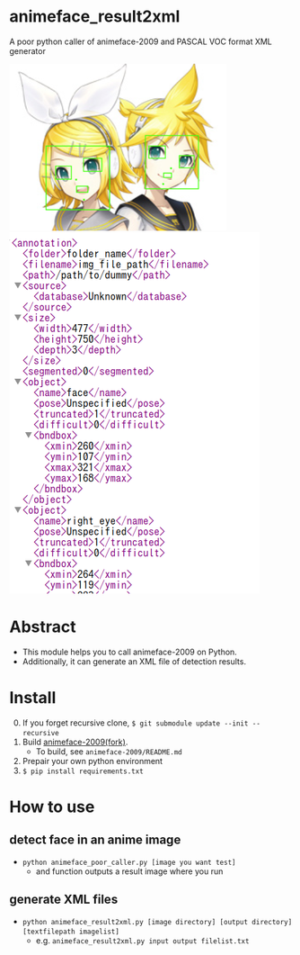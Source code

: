 # animeface_result2xml
A poor python caller of animeface-2009 and PASCAL VOC format XML generator

![](doc/result_image.png) ![](doc/result_xml.png)

# Abstract
- This module helps you to call animeface-2009 on Python.
- Additionally, it can generate an XML file of detection results.

# Install
0. If you forget recursive clone, `$ git submodule update --init --recursive`
1. Build [animeface-2009(fork)](https://github.com/meow-noisy/animeface-2009).
    - To build, see `animeface-2009/README.md`
2. Prepair your own python environment
3. `$ pip install requirements.txt`

# How to use
## detect face in an anime image
- `python animeface_poor_caller.py [image you want test]`
    - and function outputs a result image where you run

## generate XML files
- `python animeface_result2xml.py [image directory] [output directory] [textfilepath imagelist]`
    - e.g. `animeface_result2xml.py input output filelist.txt`
